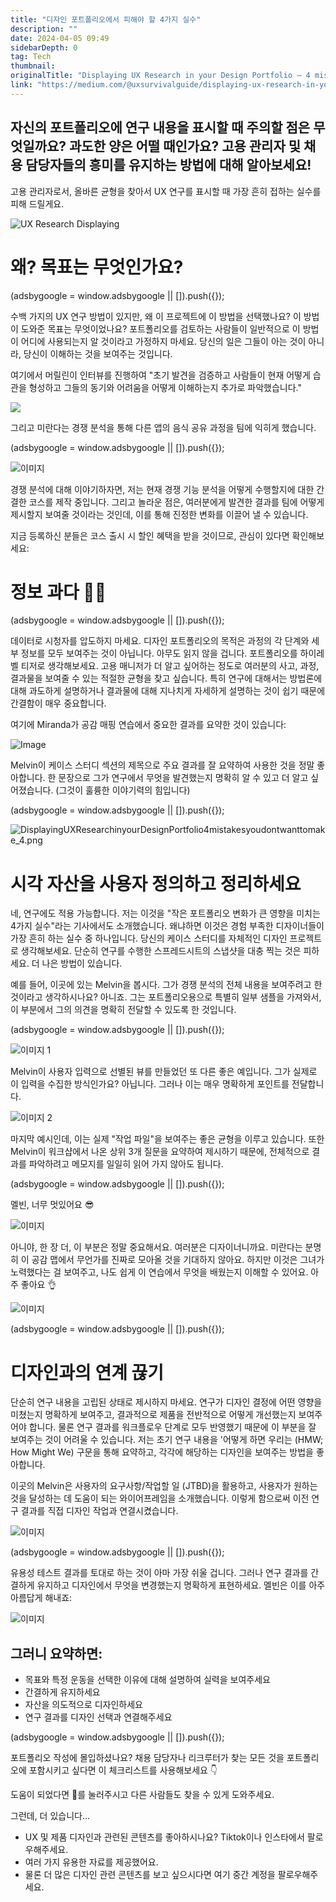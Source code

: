 ```yaml
---
title: "디자인 포트폴리오에서 피해야 할 4가지 실수"
description: ""
date: 2024-04-05 09:49
sidebarDepth: 0
tag: Tech
thumbnail: 
originalTitle: "Displaying UX Research in your Design Portfolio — 4 mistakes you don’t want to make"
link: "https://medium.com/@uxsurvivalguide/displaying-ux-research-in-your-design-portfolio-4-mistakes-you-dont-want-to-make-9d5cb97c9063"
---
```



## 자신의 포트폴리오에 연구 내용을 표시할 때 주의할 점은 무엇일까요? 과도한 양은 어떨 때인가요? 고용 관리자 및 채용 담당자들의 흥미를 유지하는 방법에 대해 알아보세요!

고용 관리자로서, 올바른 균형을 찾아서 UX 연구를 표시할 때 가장 흔히 접하는 실수를 피해 드릴게요.

![UX Research Displaying](./img/DisplayingUXResearchinyourDesignPortfolio4mistakesyoudontwanttomake_0.png)
# 왜? 목표는 무엇인가요?

<!-- ui-log 수평형 -->
<ins class="adsbygoogle"
  style="display:block"
  data-ad-client="ca-pub-4877378276818686"
  data-ad-slot="9743150776"
  data-ad-format="auto"
  data-full-width-responsive="true"></ins>
<component is="script">
(adsbygoogle = window.adsbygoogle || []).push({});
</component>

수백 가지의 UX 연구 방법이 있지만, 왜 이 프로젝트에 이 방법을 선택했나요? 이 방법이 도와준 목표는 무엇이었나요? 포트폴리오를 검토하는 사람들이 일반적으로 이 방법이 어디에 사용되는지 알 것이라고 가정하지 마세요. 당신의 일은 그들이 아는 것이 아니라, 당신이 이해하는 것을 보여주는 것입니다.

여기에서 머릴린이 인터뷰를 진행하여 "초기 발견을 검증하고 사람들이 현재 어떻게 습관을 형성하고 그들의 동기와 어려움을 어떻게 이해하는지 추가로 파악했습니다."

![](./img/DisplayingUXResearchinyourDesignPortfolio4mistakesyoudontwanttomake_1.png)

그리고 미란다는 경쟁 분석을 통해 다른 앱의 음식 공유 과정을 팀에 익히게 했습니다.

<!-- ui-log 수평형 -->
<ins class="adsbygoogle"
  style="display:block"
  data-ad-client="ca-pub-4877378276818686"
  data-ad-slot="9743150776"
  data-ad-format="auto"
  data-full-width-responsive="true"></ins>
<component is="script">
(adsbygoogle = window.adsbygoogle || []).push({});
</component>

![이미지](./img/DisplayingUXResearchinyourDesignPortfolio4mistakesyoudontwanttomake_2.png)

경쟁 분석에 대해 이야기하자면, 저는 현재 경쟁 기능 분석을 어떻게 수행할지에 대한 간결한 코스를 제작 중입니다. 그리고 놀라운 점은, 여러분에게 발견한 결과를 팀에 어떻게 제시할지 보여줄 것이라는 것인데, 이를 통해 진정한 변화를 이끌어 낼 수 있습니다.

지금 등록하신 분들은 코스 출시 시 할인 혜택을 받을 것이므로, 관심이 있다면 확인해보세요:

# 정보 과다 😵‍💫

<!-- ui-log 수평형 -->
<ins class="adsbygoogle"
  style="display:block"
  data-ad-client="ca-pub-4877378276818686"
  data-ad-slot="9743150776"
  data-ad-format="auto"
  data-full-width-responsive="true"></ins>
<component is="script">
(adsbygoogle = window.adsbygoogle || []).push({});
</component>

데이터로 시청자를 압도하지 마세요. 디자인 포트폴리오의 목적은 과정의 각 단계와 세부 정보를 모두 보여주는 것이 아닙니다. 아무도 읽지 않을 겁니다. 포트폴리오를 하이레벨 티저로 생각해보세요. 고용 매니저가 더 알고 싶어하는 정도로 여러분의 사고, 과정, 결과물을 보여줄 수 있는 적절한 균형을 찾고 싶습니다. 특히 연구에 대해서는 방법론에 대해 과도하게 설명하거나 결과물에 대해 지나치게 자세하게 설명하는 것이 쉽기 때문에 간결함이 매우 중요합니다.

여기에 Miranda가 공감 매핑 연습에서 중요한 결과를 요약한 것이 있습니다:

![Image](./img/DisplayingUXResearchinyourDesignPortfolio4mistakesyoudontwanttomake_3.png)

Melvin이 케이스 스터디 섹션의 제목으로 주요 결과를 잘 요약하여 사용한 것을 정말 좋아합니다. 한 문장으로 그가 연구에서 무엇을 발견했는지 명확히 알 수 있고 더 알고 싶어졌습니다. (그것이 훌륭한 이야기력의 힘입니다)

<!-- ui-log 수평형 -->
<ins class="adsbygoogle"
  style="display:block"
  data-ad-client="ca-pub-4877378276818686"
  data-ad-slot="9743150776"
  data-ad-format="auto"
  data-full-width-responsive="true"></ins>
<component is="script">
(adsbygoogle = window.adsbygoogle || []).push({});
</component>

![DisplayingUXResearchinyourDesignPortfolio4mistakesyoudontwanttomake_4.png](./img/DisplayingUXResearchinyourDesignPortfolio4mistakesyoudontwanttomake_4.png)

# 시각 자산을 사용자 정의하고 정리하세요

네, 연구에도 적용 가능합니다. 저는 이것을 "작은 포트폴리오 변화가 큰 영향을 미치는 4가지 실수"라는 기사에서도 소개했습니다. 왜냐하면 이것은 경험 부족한 디자이너들이 가장 흔히 하는 실수 중 하나입니다. 당신의 케이스 스터디를 자체적인 디자인 프로젝트로 생각해보세요. 단순히 연구를 수행한 스프레드시트의 스냅샷을 대충 찍는 것은 피하세요. 더 나은 방법이 있습니다.

예를 들어, 이곳에 있는 Melvin을 봅시다. 그가 경쟁 분석의 전체 내용을 보여주려고 한 것이라고 생각하시나요? 아니죠. 그는 포트폴리오용으로 특별히 일부 샘플을 가져와서, 이 부분에서 그의 의견을 명확히 전달할 수 있도록 한 것입니다.

<!-- ui-log 수평형 -->
<ins class="adsbygoogle"
  style="display:block"
  data-ad-client="ca-pub-4877378276818686"
  data-ad-slot="9743150776"
  data-ad-format="auto"
  data-full-width-responsive="true"></ins>
<component is="script">
(adsbygoogle = window.adsbygoogle || []).push({});
</component>


![이미지 1](./img/DisplayingUXResearchinyourDesignPortfolio4mistakesyoudontwanttomake_5.png)

Melvin이 사용자 입력으로 선별된 뷰를 만들었던 또 다른 좋은 예입니다. 그가 실제로 이 입력을 수집한 방식인가요? 아닙니다. 그러나 이는 매우 명확하게 포인트를 전달합니다.

![이미지 2](./img/DisplayingUXResearchinyourDesignPortfolio4mistakesyoudontwanttomake_6.png)

마지막 예시인데, 이는 실제 "작업 파일"을 보여주는 좋은 균형을 이루고 있습니다. 또한 Melvin이 워크샵에서 나온 상위 3개 질문을 요약하여 제시하기 때문에, 전체적으로 결과를 파악하려고 메모지를 일일히 읽어 가지 않아도 됩니다.

<!-- ui-log 수평형 -->
<ins class="adsbygoogle"
  style="display:block"
  data-ad-client="ca-pub-4877378276818686"
  data-ad-slot="9743150776"
  data-ad-format="auto"
  data-full-width-responsive="true"></ins>
<component is="script">
(adsbygoogle = window.adsbygoogle || []).push({});
</component>

멜빈, 너무 멋있어요 😎

![이미지](./img/DisplayingUXResearchinyourDesignPortfolio4mistakesyoudontwanttomake_7.png)

아니야, 한 장 더, 이 부분은 정말 중요해서요. 여러분은 디자이너니까요. 미란다는 분명히 이 공감 맵에서 무언가를 진짜로 모아올 것을 기대하지 않아요. 하지만 이것은 그녀가 노력했다는 걸 보여주고, 나도 쉽게 이 연습에서 무엇을 배웠는지 이해할 수 있어요. 아주 좋아요 👌

![이미지](./img/DisplayingUXResearchinyourDesignPortfolio4mistakesyoudontwanttomake_8.png)

<!-- ui-log 수평형 -->
<ins class="adsbygoogle"
  style="display:block"
  data-ad-client="ca-pub-4877378276818686"
  data-ad-slot="9743150776"
  data-ad-format="auto"
  data-full-width-responsive="true"></ins>
<component is="script">
(adsbygoogle = window.adsbygoogle || []).push({});
</component>

# 디자인과의 연계 끊기

단순히 연구 내용을 고립된 상태로 제시하지 마세요. 연구가 디자인 결정에 어떤 영향을 미쳤는지 명확하게 보여주고, 결과적으로 제품을 전반적으로 어떻게 개선했는지 보여주어야 합니다. 물론 연구 결과를 워크플로우 단계로 모두 반영했기 때문에 이 부분을 잘 보여주는 것이 어려울 수 있습니다. 저는 초기 연구 내용을 '어떻게 하면 우리는 (HMW; How Might We) 구문을 통해 요약하고, 각각에 해당하는 디자인을 보여주는 방법을 좋아합니다.

이곳의 Melvin은 사용자의 요구사항/작업할 일 (JTBD)을 활용하고, 사용자가 원하는 것을 달성하는 데 도움이 되는 와이어프레임을 소개했습니다. 이렇게 함으로써 이전 연구 결과를 직접 디자인 작업과 연결시켰습니다.

![이미지](./img/DisplayingUXResearchinyourDesignPortfolio4mistakesyoudontwanttomake_9.png)

<!-- ui-log 수평형 -->
<ins class="adsbygoogle"
  style="display:block"
  data-ad-client="ca-pub-4877378276818686"
  data-ad-slot="9743150776"
  data-ad-format="auto"
  data-full-width-responsive="true"></ins>
<component is="script">
(adsbygoogle = window.adsbygoogle || []).push({});
</component>

유용성 테스트 결과를 토대로 하는 것이 아마 가장 쉬울 겁니다. 그러나 연구 결과를 간결하게 유지하고 디자인에서 무엇을 변경했는지 명확하게 표현하세요. 멜빈은 이를 아주 아름답게 해내죠:

![이미지](./img/DisplayingUXResearchinyourDesignPortfolio4mistakesyoudontwanttomake_10.png)

## 그러니 요약하면:

- 목표와 특정 운동을 선택한 이유에 대해 설명하여 실력을 보여주세요
- 간결하게 유지하세요
- 자산을 의도적으로 디자인하세요
- 연구 결과를 디자인 선택과 연결해주세요

<!-- ui-log 수평형 -->
<ins class="adsbygoogle"
  style="display:block"
  data-ad-client="ca-pub-4877378276818686"
  data-ad-slot="9743150776"
  data-ad-format="auto"
  data-full-width-responsive="true"></ins>
<component is="script">
(adsbygoogle = window.adsbygoogle || []).push({});
</component>

포트폴리오 작성에 몰입하셨나요? 채용 담당자나 리크루터가 찾는 모든 것을 포트폴리오에 포함시키고 싶다면 이 체크리스트를 사용해보세요 👇

도움이 되었다면 👏를 눌러주시고 다른 사람들도 찾을 수 있게 도와주세요.

그런데, 더 있습니다…

- UX 및 제품 디자인과 관련된 콘텐츠를 좋아하시나요? Tiktok이나 인스타에서 팔로우해주세요.
- 여러 가지 유용한 자료를 제공했어요.
- 물론 더 많은 디자인 관련 콘텐츠를 보고 싶으시다면 여기 중간 계정을 팔로우해주세요.